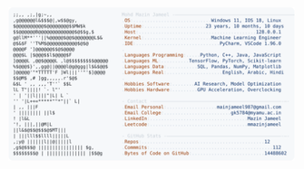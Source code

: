 <picture>
  <source srcset="https://raw.githubusercontent.com/mmazinjameel/mmazinjameel/main/dark_mode.svg?v=1757905278" media="(prefers-color-scheme: dark)">
  <img src="https://raw.githubusercontent.com/mmazinjameel/mmazinjameel/main/light_mode.svg?v=1757905278">
</picture>
